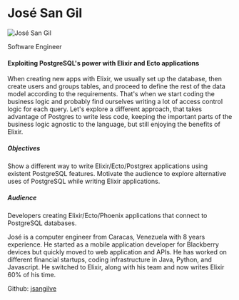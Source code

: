 # José San Gil

![José San Gil](http://s3.amazonaws.com/esl-conf-stg/media/files/000/000/918/thumbnail/jose11.jpg?1546872164)

Software Engineer

#### Exploiting PostgreSQL's power with Elixir and Ecto applications

When creating new apps with Elixir, we usually set up the database, then create users and groups tables, and proceed to define the rest of the data model according to the requirements. That's when we start coding the business logic and probably find ourselves writing a lot of access control logic for each query. Let's explore a different approach, that takes advantage of Postgres to write less code, keeping the important parts of the business logic agnostic to the language, but still enjoying the benefits of Elixir.

##### Objectives

Show a different way to write Elixir/Ecto/Postgrex applications using existent PostgreSQL features. Motivate the audience to explore alternative uses of PostgreSQL while writing Elixir applications.

##### Audience

Developers creating Elixir/Ecto/Phoenix applications that connect to PostgreSQL databases.

José is a computer engineer from Caracas, Venezuela with 8 years experience. He started as a mobile application developer for Blackberry devices but quickly moved to web application and APIs. He has worked on different financial startups, coding infrastructure in Java, Python, and Javascript. He switched to Elixir, along with his team and now writes Elixir 60% of his time.

Github: [jsangilve](https://github.com/jsangilve)
